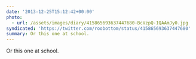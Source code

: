 ```yaml
---
date: '2013-12-25T15:12:42+00:00'
photo:
  - url: /assets/images/diary/415865693637447680-BcVzpQ-IQAAmJy0.jpg
syndicated: 'https://twitter.com/roobottom/status/415865693637447680'
summary: Or this one at school.
---
```

Or this one at school. 

